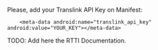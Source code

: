 Please, add your Translink API Key on Manifest:

        <meta-data android:name="translink_api_key" android:value="YOUR_KEY"></meta-data>
		
TODO: Add here the RTTI Documentation. 